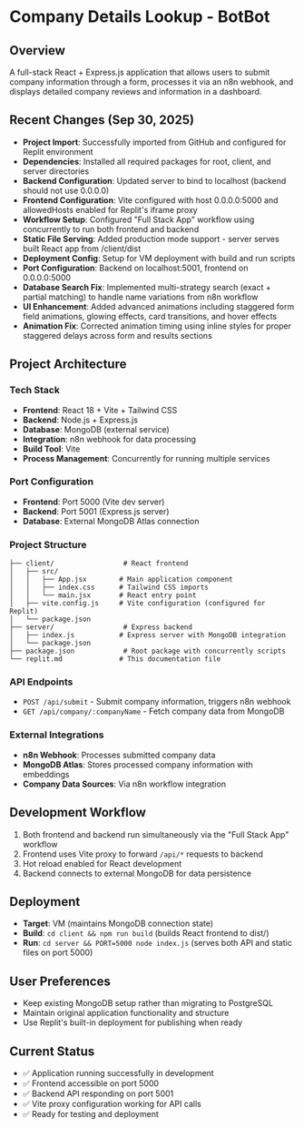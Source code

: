 # Company Details Lookup - BotBot

## Overview
A full-stack React + Express.js application that allows users to submit company information through a form, processes it via an n8n webhook, and displays detailed company reviews and information in a dashboard.

## Recent Changes (Sep 30, 2025)
- **Project Import**: Successfully imported from GitHub and configured for Replit environment
- **Dependencies**: Installed all required packages for root, client, and server directories
- **Backend Configuration**: Updated server to bind to localhost (backend should not use 0.0.0.0)
- **Frontend Configuration**: Vite configured with host 0.0.0.0:5000 and allowedHosts enabled for Replit's iframe proxy
- **Workflow Setup**: Configured "Full Stack App" workflow using concurrently to run both frontend and backend
- **Static File Serving**: Added production mode support - server serves built React app from /client/dist
- **Deployment Config**: Setup for VM deployment with build and run scripts
- **Port Configuration**: Backend on localhost:5001, frontend on 0.0.0.0:5000
- **Database Search Fix**: Implemented multi-strategy search (exact + partial matching) to handle name variations from n8n workflow
- **UI Enhancement**: Added advanced animations including staggered form field animations, glowing effects, card transitions, and hover effects
- **Animation Fix**: Corrected animation timing using inline styles for proper staggered delays across form and results sections

## Project Architecture

### Tech Stack
- **Frontend**: React 18 + Vite + Tailwind CSS
- **Backend**: Node.js + Express.js
- **Database**: MongoDB (external service)
- **Integration**: n8n webhook for data processing
- **Build Tool**: Vite
- **Process Management**: Concurrently for running multiple services

### Port Configuration
- **Frontend**: Port 5000 (Vite dev server)
- **Backend**: Port 5001 (Express.js server)
- **Database**: External MongoDB Atlas connection

### Project Structure
```
├── client/                 # React frontend
│   ├── src/
│   │   ├── App.jsx        # Main application component
│   │   ├── index.css      # Tailwind CSS imports
│   │   └── main.jsx       # React entry point
│   ├── vite.config.js     # Vite configuration (configured for Replit)
│   └── package.json
├── server/                 # Express backend
│   ├── index.js           # Express server with MongoDB integration
│   └── package.json
├── package.json            # Root package with concurrently scripts
└── replit.md              # This documentation file
```

### API Endpoints
- `POST /api/submit` - Submit company information, triggers n8n webhook
- `GET /api/company/:companyName` - Fetch company data from MongoDB

### External Integrations
- **n8n Webhook**: Processes submitted company data
- **MongoDB Atlas**: Stores processed company information with embeddings
- **Company Data Sources**: Via n8n workflow integration

## Development Workflow
1. Both frontend and backend run simultaneously via the "Full Stack App" workflow
2. Frontend uses Vite proxy to forward `/api/*` requests to backend
3. Hot reload enabled for React development
4. Backend connects to external MongoDB for data persistence

## Deployment
- **Target**: VM (maintains MongoDB connection state)
- **Build**: `cd client && npm run build` (builds React frontend to dist/)
- **Run**: `cd server && PORT=5000 node index.js` (serves both API and static files on port 5000)

## User Preferences
- Keep existing MongoDB setup rather than migrating to PostgreSQL
- Maintain original application functionality and structure
- Use Replit's built-in deployment for publishing when ready

## Current Status
- ✅ Application running successfully in development
- ✅ Frontend accessible on port 5000
- ✅ Backend API responding on port 5001
- ✅ Vite proxy configuration working for API calls
- ✅ Ready for testing and deployment